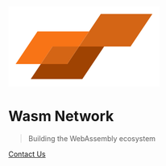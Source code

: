 
![logo](./images/wide-logo.svg ':size=250')

# Wasm Network

> Building the WebAssembly ecosystem

<!-- <a id="contact-us">Contact Us</a> -->
<!-- [About](/about ':id=about') -->
[Contact Us](https://share.hsforms.com/1alNl_GHZQduLqWDbCxv8Eg32uww)
